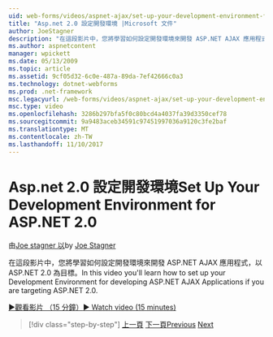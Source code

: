 ```yaml
---
uid: web-forms/videos/aspnet-ajax/set-up-your-development-environment-for-aspnet-20
title: "Asp.net 2.0 設定開發環境 |Microsoft 文件"
author: JoeStagner
description: "在這段影片中，您將學習如何設定開發環境來開發 ASP.NET AJAX 應用程式，以 ASP.NET 2.0 為目標。"
ms.author: aspnetcontent
manager: wpickett
ms.date: 05/13/2009
ms.topic: article
ms.assetid: 9cf05d32-6c0e-487a-89da-7ef42666c0a3
ms.technology: dotnet-webforms
ms.prod: .net-framework
msc.legacyurl: /web-forms/videos/aspnet-ajax/set-up-your-development-environment-for-aspnet-20
msc.type: video
ms.openlocfilehash: 3286b297bfa5f0c80bcd4a4037fa39d3350cef78
ms.sourcegitcommit: 9a9483aceb34591c97451997036a9120c3fe2baf
ms.translationtype: MT
ms.contentlocale: zh-TW
ms.lasthandoff: 11/10/2017
---
```

<a name="set-up-your-development-environment-for-aspnet-20"></a><span data-ttu-id="0c30d-103">Asp.net 2.0 設定開發環境</span><span class="sxs-lookup"><span data-stu-id="0c30d-103">Set Up Your Development Environment for ASP.NET 2.0</span></span>
====================
<span data-ttu-id="0c30d-104">由[Joe stagner 以](https://github.com/JoeStagner)</span><span class="sxs-lookup"><span data-stu-id="0c30d-104">by [Joe Stagner](https://github.com/JoeStagner)</span></span>

<span data-ttu-id="0c30d-105">在這段影片中，您將學習如何設定開發環境來開發 ASP.NET AJAX 應用程式，以 ASP.NET 2.0 為目標。</span><span class="sxs-lookup"><span data-stu-id="0c30d-105">In this video you'll learn how to set up your Development Environment for developing ASP.NET AJAX Applications if you are targeting ASP.NET 2.0.</span></span>

[<span data-ttu-id="0c30d-106">&#9654;觀看影片 （15 分鐘）</span><span class="sxs-lookup"><span data-stu-id="0c30d-106">&#9654; Watch video (15 minutes)</span></span>](https://channel9.msdn.com/Blogs/ASP-NET-Site-Videos/set-up-your-development-environment-for-aspnet-20)

>[!div class="step-by-step"]
<span data-ttu-id="0c30d-107">[上一頁](set-up-your-development-environment-for-aspnet-35.md)
[下一頁](how-do-i-customize-error-handling-for-the-aspnet-ajax-updatepanel.md)</span><span class="sxs-lookup"><span data-stu-id="0c30d-107">[Previous](set-up-your-development-environment-for-aspnet-35.md)
[Next](how-do-i-customize-error-handling-for-the-aspnet-ajax-updatepanel.md)</span></span>
